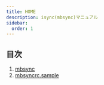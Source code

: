 ```yaml
---
title: HOME
description: isync(mbsync)マニュアル
sidebar:
  order: 1
---
```


## 目次

1. [mbsync](/isync/mbsync/)
2. [mbsyncrc.sample](/isync/mbsyncrcsample/)
